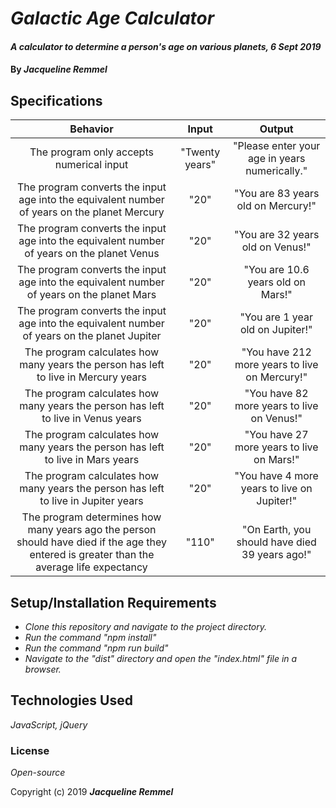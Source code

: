 # _Galactic Age Calculator_

#### _A calculator to determine a person's age on various planets, 6 Sept 2019_

#### By _**Jacqueline Remmel**_

## Specifications

| Behavior | Input | Output |
| :----: | :----: | :----: |
| The program only accepts numerical input | "Twenty years" | "Please enter your age in years numerically." |
| The program converts the input age into the equivalent number of years on the planet Mercury | "20" | "You are 83 years old on Mercury!" |
| The program converts the input age into the equivalent number of years on the planet Venus | "20" | "You are 32 years old on Venus!" |
| The program converts the input age into the equivalent number of years on the planet Mars | "20" | "You are 10.6 years old on Mars!" |
| The program converts the input age into the equivalent number of years on the planet Jupiter | "20" | "You are 1 year old on Jupiter!" |
| The program calculates how many years the person has left to live in Mercury years | "20" | "You have 212 more years to live on Mercury!" |
| The program calculates how many years the person has left to live in Venus years | "20" | "You have 82 more years to live on Venus!" |
| The program calculates how many years the person has left to live in Mars years | "20" | "You have 27 more years to live on Mars!" |
| The program calculates how many years the person has left to live in Jupiter years | "20" | "You have 4 more years to live on Jupiter!" |
| The program determines how many years ago the person should have died if the age they entered is greater than the average life expectancy | "110" | "On Earth, you should have died 39 years ago!" |


## Setup/Installation Requirements

* _Clone this repository and navigate to the project directory._
* _Run the command "npm install"_
* _Run the command "npm run build"_
* _Navigate to the "dist" directory and open the "index.html" file in a browser._

## Technologies Used

_JavaScript, jQuery_

### License

*Open-source*

Copyright (c) 2019 **_Jacqueline Remmel_**
